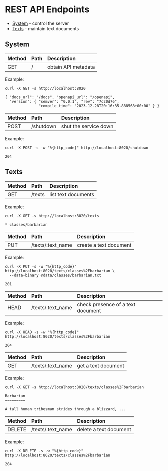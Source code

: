 # REST API Endpoints

- [System](#system) - control the server
- [Texts](#texts) - maintain text documents

## System

| Method | Path | Description         |
|:-------|:-----|:--------------------|
| GET    | /    | obtain API metadata |

Example:

    curl -X GET -s http://localhost:8020

    { "docs_url": "/docs", "openapi_url": "/openapi",
      "version": { "semver": "0.0.1", "rev": "7c20d76",
                   "compile_time": "2023-12-28T20:16:35.888568+00:00" } }

| Method | Path      | Description           |
|:-------|:----------|:----------------------|
| POST   | /shutdown | shut the service down |

Example:

    curl -X POST -s -w "%{http_code}" http://localhost:8020/shutdown

    204

## Texts

| Method | Path   | Description         |
|:-------|:-------|:--------------------|
| GET    | /texts | list text documents |

Example:

    curl -X GET -s http://localhost:8020/texts

    * classes/barbarian

| Method | Path              | Description            |
|:-------|:------------------|:-----------------------|
| PUT    | /texts/:text_name | create a text document |

Example:

    curl -X PUT -s -w "%{http_code}" http://localhost:8020/texts/classes%2Fbarbarian \
      --data-binary @data/classes/barbarian.txt

    201

| Method | Path              | Description                       |
|:-------|:------------------|:----------------------------------|
| HEAD   | /texts/:text_name | check presence of a text document |

Example:

    curl -X HEAD -s -w "%{http_code}" http://localhost:8020/texts/classes%2Fbarbarian

    204

| Method | Path              | Description         |
|:-------|:------------------|:--------------------|
| GET    | /texts/:text_name | get a text document |

Example:

    curl -X GET -s http://localhost:8020/texts/classes%2Fbarbarian

    Barbarian
    =========

    A tall human tribesman strides through a blizzard, ...

| Method | Path              | Description            |
|:-------|:------------------|:-----------------------|
| DELETE | /texts/:text_name | delete a text document |

Example:

    curl -X DELETE -s -w "%{http_code}" http://localhost:8020/texts/classes%2Fbarbarian

    204
